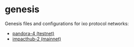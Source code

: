 # genesis
Genesis files and configurations for ixo protocol networks:
- [pandora-4 (testnet)](./pandora-4/README.md)
- [impacthub-2 (mainnet)](./impacthub-2/README.md)
